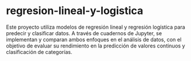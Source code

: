# regresion-lineal-y-logistica
Este proyecto utiliza modelos de regresión lineal y regresión logística para predecir y clasificar datos. A través de cuadernos de Jupyter, se implementan y comparan ambos enfoques en el análisis de datos, con el objetivo de evaluar su rendimiento en la predicción de valores continuos y clasificación de categorías.
